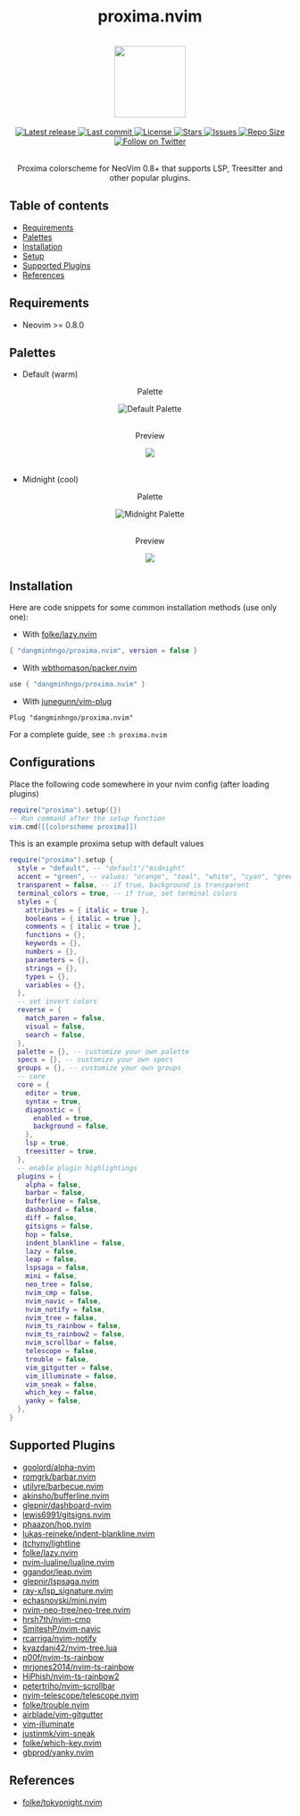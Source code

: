 <h1 align="center">proxima.nvim</h1>

<br>

<div align="center">
  <img src="https://github.com/dangminhngo/proxima.nvim/blob/main/media/logo.png" width="128px" />
</div>

<br>

<div align="center">
    <a href="https://github.com/dangminhngo/proxima.nvim/releases/latest">
      <img alt="Latest release" src="https://img.shields.io/github/v/release/dangminhngo/proxima.nvim?style=for-the-badge&logo=starship&color=C9CBFF&logoColor=D9E0EE&labelColor=302D41&include_prerelease&sort=semver" />
    </a>
    <a href="https://github.com/dangminhngo/proxima.nvim/pulse">
      <img alt="Last commit" src="https://img.shields.io/github/last-commit/dangminhngo/proxima.nvim?style=for-the-badge&logo=starship&color=8bd5ca&logoColor=D9E0EE&labelColor=302D41"/>
    </a>
    <a href="https://github.com/dangminhngo/proxima.nvim/blob/main/LICENSE">
      <img alt="License" src="https://img.shields.io/github/license/dangminhngo/proxima.nvim?style=for-the-badge&logo=starship&color=ee999f&logoColor=D9E0EE&labelColor=302D41" />
    </a>
    <a href="https://github.com/dangminhngo/proxima.nvim/stargazers">
      <img alt="Stars" src="https://img.shields.io/github/stars/dangminhngo/proxima.nvim?style=for-the-badge&logo=starship&color=c69ff5&logoColor=D9E0EE&labelColor=302D41" />
    </a>
    <a href="https://github.com/dangminhngo/proxima.nvim/issues">
      <img alt="Issues" src="https://img.shields.io/github/issues/dangminhngo/proxima.nvim?style=for-the-badge&logo=bilibili&color=F5E0DC&logoColor=D9E0EE&labelColor=302D41" />
    </a>
    <a href="https://github.com/dangminhngo/proxima.nvim">
      <img alt="Repo Size" src="https://img.shields.io/github/repo-size/dangminhngo/proxima.nvim?color=%23DDB6F2&label=SIZE&logo=codesandbox&style=for-the-badge&logoColor=D9E0EE&labelColor=302D41" />
    </a>
    <a href="https://twitter.com/intent/follow?screen_name=dangminhngo">
      <img alt="Follow on Twitter" src="https://img.shields.io/twitter/follow/dangminhngo?style=for-the-badge&logo=twitter&color=8aadf3&logoColor=D9E0EE&labelColor=302D41" />
    </a>
</div>

<br>

<p align="center">
  Proxima colorscheme for NeoVim 0.8+ that supports LSP, Treesitter and other popular plugins.
</p>

## Table of contents

- [Requirements](#requirements)
- [Palettes](#palettes)
- [Installation](#Installation)
- [Setup](#setup)
- [Supported Plugins](#supported-plugins)
- [References](#references)

## Requirements

- Neovim >= 0.8.0

## Palettes

- Default (warm)

<div align="center">
  <p>Palette</p>
  <img 
    src="https://github.com/dangminhngo/proxima.nvim/blob/main/media/default-palette.png"
    alt="Default Palette"
  />
</div>

<br>

<div align="center">
  <p>Preview</p>
  <img src="https://github.com/dangminhngo/proxima.nvim/blob/main/media/default.png" />
</div>

<br>

- Midnight (cool)

<div align="center">
  <p>Palette</p>
  <img 
    src="https://github.com/dangminhngo/proxima.nvim/blob/main/media/midnight-palette.png"
    alt="Midnight Palette"
  />
</div>

<br>

<div align="center">
  <p>Preview</p>
  <img src="https://github.com/dangminhngo/proxima.nvim/blob/main/media/midnight.png" />
</div>

## Installation

Here are code snippets for some common installation methods (use only one):

- With [folke/lazy.nvim](https://github.com/folke/lazy.nvim)

```lua
{ "dangminhngo/proxima.nvim", version = false }
```

- With [wbthomason/packer.nvim](https://github.com/wbthomason/packer.nvim)
```lua
use { "dangminhngo/proxima.nvim" }
```

- With [junegunn/vim-plug](https://github.com/junegunn/vim-plug)
```vim
Plug "dangminhngo/proxima.nvim"
```

For a complete guide, see ```:h proxima.nvim```

## Configurations

Place the following code somewhere in your nvim config (after loading plugins)

```lua
require("proxima").setup({})
-- Run command after the setup function
vim.cmd([[colorscheme proxima]])
``` 

This is an example proxima setup with default values

```lua
require("proxima").setup {
  style = "default", -- "default"/"midnight"
  accent = "green", -- values: "orange", "teal", "white", "cyan", "green", "magenta", "purple", "red", "blue", "yellow"
  transparent = false, -- if true, background is transparent
  terminal_colors = true, -- if true, set terminal colors
  styles = {
    attributes = { italic = true },
    booleans = { italic = true },
    comments = { italic = true },
    functions = {},
    keywords = {},
    numbers = {},
    parameters = {},
    strings = {},
    types = {},
    variables = {},
  },
  -- set invert colors
  reverse = {
    match_paren = false,
    visual = false,
    search = false,
  },
  palette = {}, -- customize your own palette
  specs = {}, -- customize your own specs
  groups = {}, -- customize your own groups
  -- core
  core = {
    editor = true,
    syntax = true,
    diagnostic = {
      enabled = true,
      background = false,
    },
    lsp = true,
    treesitter = true,
  },
  -- enable plugin highlightings
  plugins = {
    alpha = false,
    barbar = false,
    bufferline = false,
    dashboard = false,
    diff = false,
    gitsigns = false,
    hop = false,
    indent_blankline = false,
    lazy = false,
    leap = false,
    lspsaga = false,
    mini = false,
    neo_tree = false,
    nvim_cmp = false,
    nvim_navic = false,
    nvim_notify = false,
    nvim_tree = false,
    nvim_ts_rainbow = false,
    nvim_ts_rainbow2 = false,
    nvim_scrollbar = false,
    telescope = false,
    trouble = false,
    vim_gitgutter = false,
    vim_illuminate = false,
    vim_sneak = false,
    which_key = false,
    yanky = false,
  },
}
```

## Supported Plugins

- [goolord/alpha-nvim](https://github.com/goolord/alpha-nvim)
- [romgrk/barbar.nvim](https://github.com/romgrk/barbar.nvim)
- [utilyre/barbecue.nvim](https://github.com/utilyre/barbecue.nvim)
- [akinsho/bufferline.nvim](https://github.com/akinsho/bufferline.nvim)
- [glepnir/dashboard-nvim](https://github.com/glepnir/dashboard-nvim)
- [lewis6991/gitsigns.nvim](https://github.com/lewis6991/gitsigns.nvim)
- [phaazon/hop.nvim](https://github.com/phaazon/hop.nvim)
- [lukas-reineke/indent-blankline.nvim](https://github.com/lukas-reineke/indent-blankline.nvim)
- [itchyny/lightline](https://github.com/itchyny/lightline.vim)
- [folke/lazy.nvim](https://github.com/folke/lazy.nvim)
- [nvim-lualine/lualine.nvim](https://github.com/nvim-lualine/lualine.nvim)
- [ggandor/leap.nvim](https://github.com/ggandor/leap.nvim)
- [glepnir/lspsaga.nvim](https://github.com/glepnir/lspsaga.nvim)
- [ray-x/lsp_signature.nvim](https://github.com/ray-x/lsp_signature)
- [echasnovski/mini.nvim](https://github.com/echasnovski/mini.nvim)
- [nvim-neo-tree/neo-tree.nvim](https://github.com/nvim-neo-tree/neo-tree.nvim)
- [hrsh7th/nvim-cmp](https://github.com/hrsh7th/nvim-cmp)
- [SmiteshP/nvim-navic](https://github.com/SmiteshP/nvim-navic)
- [rcarriga/nvim-notify](https://github.com/rcarriga/nvim-notify)
- [kyazdani42/nvim-tree.lua](https://github.com/kyazdani42/nvim-tree.lua)
- [p00f/nvim-ts-rainbow](https://github.com/p00f/nvim-ts-rainbow)
- [mrjones2014/nvim-ts-rainbow](https://github.com/mrjones2014/nvim-ts-rainbow)
- [HiPhish/nvim-ts-rainbow2](https://github.com/HiPhish/nvim-ts-rainbow2)
- [petertriho/nvim-scrollbar](https://github.com/petertriho/nvim-scrollbar)
- [nvim-telescope/telescope.nvim](https://github.com/nvim-telescope/telescope.nvim)
- [folke/trouble.nvim](https://github.com/folke/trouble.nvim)
- [airblade/vim-gitgutter](https://github.com/airblade/vim-gitgutter)
- [vim-illuminate](https://github.com/RRethy/vim-illuminate)
- [justinmk/vim-sneak](https://github.com/justinmk/vim-sneak)
- [folke/which-key.nvim](https://github.com/folke/which-key.nvim)
- [gbprod/yanky.nvim](https://github.com/gbprod/yanky.nvim)

## References

- [folke/tokyonight.nvim](https://github.com/folke/tokyonight.nvim)
